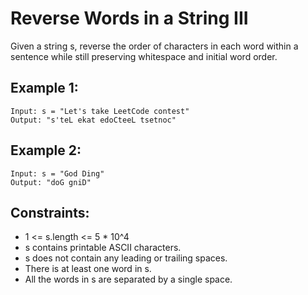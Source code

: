 # Reverse Words in a String III

Given a string s, reverse the order of characters in each word within a sentence while still preserving whitespace and initial word order.

## Example 1:

```
Input: s = "Let's take LeetCode contest"
Output: "s'teL ekat edoCteeL tsetnoc"
```

## Example 2:

```
Input: s = "God Ding"
Output: "doG gniD"
```

## Constraints:

- 1 <= s.length <= 5 \* 10^4
- s contains printable ASCII characters.
- s does not contain any leading or trailing spaces.
- There is at least one word in s.
- All the words in s are separated by a single space.

